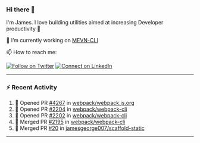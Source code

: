 ### Hi there 👋

I'm James. I love building utilities aimed at increasing Developer productivity :raised_hands: 

🔭 I’m currently working on [MEVN-CLI](https://github.com/madlabsinc/mevn-cli)

📫 How to reach me:

[![Follow on Twitter](https://img.shields.io/badge/--twitter?label=Twitter&logo=Twitter&style=social)](https://twitter.com/james_madhacks) [![Connect on LinkedIn](https://img.shields.io/badge/--linkedin?label=LinkedIn&logo=LinkedIn&style=social)](https://www.linkedin.com/in/jamesgeorge007)

---

### :zap: Recent Activity

<!--START_SECTION:activity-->
1. 💪 Opened PR [#4267](https://github.com/webpack/webpack.js.org/pull/4267) in [webpack/webpack.js.org](https://github.com/webpack/webpack.js.org)
2. 💪 Opened PR [#2204](https://github.com/webpack/webpack-cli/pull/2204) in [webpack/webpack-cli](https://github.com/webpack/webpack-cli)
3. 💪 Opened PR [#2202](https://github.com/webpack/webpack-cli/pull/2202) in [webpack/webpack-cli](https://github.com/webpack/webpack-cli)
4. 🎉 Merged PR [#2195](https://github.com/webpack/webpack-cli/pull/2195) in [webpack/webpack-cli](https://github.com/webpack/webpack-cli)
5. 🎉 Merged PR [#20](https://github.com/jamesgeorge007/scaffold-static/pull/20) in [jamesgeorge007/scaffold-static](https://github.com/jamesgeorge007/scaffold-static)
<!--END_SECTION:activity-->

---

<!--
**jamesgeorge007/jamesgeorge007** is a ✨ _special_ ✨ repository because its `README.md` (this file) appears on your GitHub profile.

Here are some ideas to get you started:

- 🌱 I’m currently learning ...
- 👯 I’m looking to collaborate on ...
- 🤔 I’m looking for help with ...
- 💬 Ask me about ...
- 😄 Pronouns: ...
- ⚡ Fun fact: ...
-->
